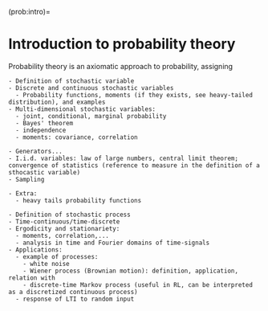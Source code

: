 (prob:intro)=
# Introduction to probability theory

Probability theory is an axiomatic approach to probability, assigning 

```{dropdown} Stochastic variables
- Definition of stochastic variable
- Discrete and continuous stochastic variables
  - Probability functions, moments (if they exists, see heavy-tailed distribution), and examples
- Multi-dimensional stochastic variables:
  - joint, conditional, marginal probability
  - Bayes' theorem
  - independence
  - moments: covariance, correlation

- Generators...
- I.i.d. variables: law of large numbers, central limit theorem; convergence of statistics (reference to measure in the definition of a sthocastic variable)
- Sampling

- Extra:
  - heavy tails probability functions

```

```{dropdown} Stochastic processes
- Definition of stochastic process
- Time-continuous/time-discrete
- Ergodicity and stationariety:
  - moments, correlation,...
  - analysis in time and Fourier domains of time-signals
- Applications:
  - example of processes:
    - white noise
    - Wiener process (Brownian motion): definition, application, relation with 
    - discrete-time Markov process (useful in RL, can be interpreted as a discretized continuous process)
  - response of LTI to random input

```

```{dropdown} Stochastic fields
```


